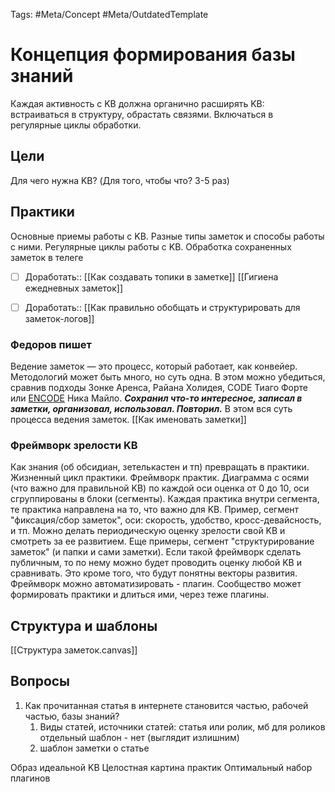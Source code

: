 Tags: #Meta/Concept #Meta/OutdatedTemplate 

# Концепция формирования базы знаний
Каждая активность с KB должна органично расширять KB: встраиваться в структуру, обрастать связями. Включаться в регулярные циклы обработки.

## Цели
Для чего нужна KB? (Для того, чтобы что? 3-5 раз)

## Практики 
Основные приемы работы с KB. Разные типы заметок и способы работы с ними. Регулярные циклы работы с KB.
Обработка сохраненных заметок в телеге
- [ ] Доработать:: [[Как создавать топики в заметке]]
[[Гигиена ежедневных заметок]]
- [ ] Доработать:: [[Как правильно обобщать и структурировать для заметок-логов]]


### Федоров пишет
Ведение заметок — это процесс, который работает, как конвейер. Методологий может быть много, но суть одна. В этом можно убедиться, сравнив подходы Зонке Аренса, Райана Холидея, CODE Тиаго Форте или [ENCODE](https://t.me/fedorovpishet2/215) Ника Майло.
***Сохранил что-то интересное, записал в заметки, организовал, использовал. Повторил.*** В этом вся суть процесса ведения заметок.
[[Как именовать заметки]]

### Фреймворк зрелости KB
Как знания (об обсидиан, зетелькастен и тп) превращать в практики. Жизненный цикл практики. Фреймворк практик. Диаграмма с осями (что важно для правильной KB) по каждой оси оценка от 0 до 10, оси сгруппированы в блоки (сегменты). Каждая практика внутри сегмента, те практика направлена на то, что важно для KB. Пример, сегмент "фиксация/сбор заметок", оси: скорость, удобство, кросс-девайсность, и тп. Можно делать периодическую оценку зрелости свой KB и смотреть за ее развитием. Еще примеры, сегмент "структурирование заметок" (и папки и сами заметки). Если такой фреймворк сделать публичным, то по нему можно будет проводить оценку любой KB и сравнивать. Это кроме того, что будут понятны векторы развития. Фреймворк можно автоматизировать - плагин. Сообщество может формировать практики и длиться ими, через теже плагины.


## Структура и шаблоны
[[Структура заметок.canvas]]

## Вопросы
1. Как прочитанная статья в интернете становится частью, рабочей частью, базы знаний?
	1. Виды статей, источники статей: статья или ролик, мб для роликов отдельный шаблон - нет (выглядит излишним) 
	2. шаблон заметки о статье

Образ идеальной KB
Целостная картина практик
Оптимальный набор плагинов